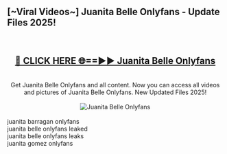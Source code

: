<h2>[~Viral Videos~] Juanita Belle Onlyfans - Update Files 2025!</h2>
<br>
<div align="center">
<h2><a href="https://betterlinks.top/A2PfLJ" rel="nofollow">🔴 CLICK HERE 🌐==►► Juanita Belle Onlyfans</a></h2>
<br>
Get Juanita Belle Onlyfans and all content. Now you can access all videos and pictures of Juanita Belle Onlyfans. New Updated Files 2025!
<br>
<br>
<a href="https://betterlinks.top/A2PfLJ" rel="nofollow" data-target="animated-image.originalLink"><img src="https://i.ibb.co.com/WyWwxjT/player-gif2.gif" alt="Juanita Belle Onlyfans" style="max-width: 100%; display: inline-block;" data-target="animated-image.originalImage"></a>
</div>
<br>
juanita barragan onlyfans<br>
juanita belle onlyfans leaked<br>
juanita belle onlyfans leaks<br>
juanita gomez onlyfans